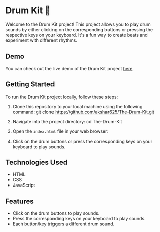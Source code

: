 # Drum Kit 🥁

Welcome to the Drum Kit project! This project allows you to play drum sounds by either clicking on the corresponding buttons or pressing the respective keys on your keyboard. It's a fun way to create beats and experiment with different rhythms.

## Demo

You can check out the live demo of the Drum Kit project [here]((https://akshar625.github.io/The-Drum-Kit/)).

## Getting Started

To run the Drum Kit project locally, follow these steps:

1. Clone this repository to your local machine using the following command:
git clone https://github.com/akshar625/The-Drum-Kit.git

2. Navigate into the project directory:
cd The-Drum-Kit

3. Open the `index.html` file in your web browser.

4. Click on the drum buttons or press the corresponding keys on your keyboard to play sounds.

## Technologies Used

- HTML
- CSS
- JavaScript

## Features

- Click on the drum buttons to play sounds.
- Press the corresponding keys on your keyboard to play sounds.
- Each button/key triggers a different drum sound.

